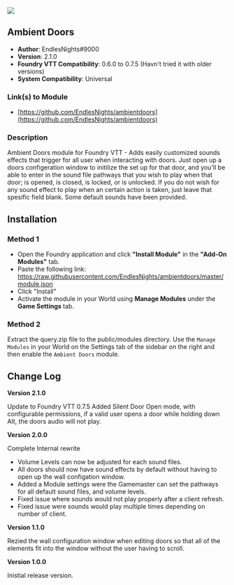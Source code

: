 ![](https://img.shields.io/badge/Foundry-v0.7.5-informational)
## Ambient Doors

* **Author**: EndlesNights#9000
* **Version**: 2.1.0
* **Foundry VTT Compatibility**: 0.6.0 to 0.7.5 (Havn't tried it with older versions)
* **System Compatibility**: Universal

### Link(s) to Module
* [https://github.com/EndlesNights/ambientdoors](https://github.com/EndlesNights/ambientdoors)

### Description
Ambient Doors module for Foundry VTT - Adds easily customized sounds effects that trigger for all user when interacting with doors. Just open up a doors configeration window to initilize the set up for that door, and you'll be able to enter in the sound file pathways that you wish to play when that door; is opened, is closed, is locked, or is unlocked. If you do not wish for any sound effect to play when an certain action is taken, just leave that spesific field blank. Some default sounds have been provided.

## Installation
### Method 1
* Open the Foundry application and click **"Install Module"** in the **"Add-On Modules"** tab.
* Paste the following link: https://raw.githubusercontent.com/EndlesNights/ambientdoors/master/module.json
* Click "Install"
* Activate the module in your World using **Manage Modules** under the **Game Settings** tab.

### Method 2
Extract the query.zip file to the public/modules directory. Use the `Manage Modules` in your World on the Settings tab of the sidebar on the right and then enable the `Ambient Doors` module.


## Change Log

**Version 2.1.0**

Update to Foundry VTT 0.7.5
Added Silent Door Open mode, with configurable permissions, if a valid user opens a door while holding down Alt, the doors audio will not play.

**Version 2.0.0**

Complete Internal rewrite
* Volume Levels can now be adjusted for each sound files.
* All doors should now have sound effects by default without having to open up the wall configation window.
* Added a Module settings were the Gamemaster can set the pathways for all default sound files, and volume levels.
* Fixed issue where sounds would not play properly after a client refresh.
* Fixed issue were sounds would play multiple times depending on number of client.

**Version 1.1.0**

Rezied the wall configuration window when editing doors so that all of the elements fit into the window without the user having to scroll.

**Version 1.0.0**

Inistial release version.
